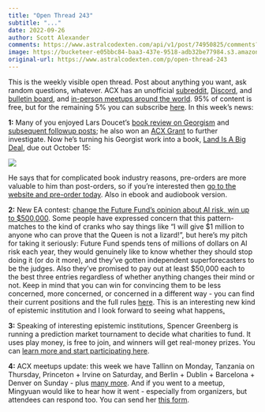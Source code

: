 ```yaml
---
title: "Open Thread 243"
subtitle: "..."
date: 2022-09-26
author: Scott Alexander
comments: https://www.astralcodexten.com/api/v1/post/74950825/comments?&all_comments=true
image: https://bucketeer-e05bbc84-baa3-437e-9518-adb32be77984.s3.amazonaws.com/public/images/ee5e1f35-29fc-47a8-9a24-650e579a1dc5_1022x926.png
original-url: https://www.astralcodexten.com/p/open-thread-243
---
```

This is the weekly visible open thread. Post about anything you want, ask random questions, whatever. ACX has an unofficial [subreddit](https://www.reddit.com/r/slatestarcodex/), [Discord](https://discord.gg/RTKtdut), and [bulletin board](https://www.datasecretslox.com/index.php), and [in-person meetups around the world](https://www.lesswrong.com/community?filters%5B0%5D=SSC). 95% of content is free, but for the remaining 5% you can subscribe [here](https://astralcodexten.substack.com/subscribe?). In this week’s news:

**1:** Many of you enjoyed Lars Doucet’s [book review on Georgism](https://astralcodexten.substack.com/p/your-book-review-progress-and-poverty) and [subsequent ](https://astralcodexten.substack.com/p/does-georgism-work-is-land-really)[followup ](https://astralcodexten.substack.com/p/does-georgism-work-part-2-can-landlords)[posts](https://astralcodexten.substack.com/p/does-georgism-work-part-3-can-unimproved?utm_source=url); he also won an [ACX Grant](https://astralcodexten.substack.com/p/acx-grants-results) to further investigate. Now he’s turning his Georgist work into a book, [Land Is A Big Deal](https://landisabigdeal.com/), due out October 15:

[![](https://substackcdn.com/image/fetch/w_1456,c_limit,f_auto,q_auto:good,fl_progressive:steep/https%3A%2F%2Fbucketeer-e05bbc84-baa3-437e-9518-adb32be77984.s3.amazonaws.com%2Fpublic%2Fimages%2F8cb7c426-0d17-40e0-a2a1-23da035870d5_823x879.png)](https://landisabigdeal.com/)

He says that for complicated book industry reasons, pre-orders are more valuable to him than post-orders, so if you’re interested then [go to the website and pre-order today](https://landisabigdeal.com/). Also in ebook and audiobook version.

**2:** New EA contest: [change the Future Fund’s opinion about AI risk, win up to $500,000](https://forum.effectivealtruism.org/posts/W7C5hwq7sjdpTdrQF/announcing-the-future-fund-s-ai-worldview-prize). Some people have expressed concern that this pattern-matches to the kind of cranks who say things like “I will give $1 million to anyone who can prove that the Queen is not a lizard!”, but here’s my pitch for taking it seriously: Future Fund spends tens of millions of dollars on AI risk each year, they would genuinely like to know whether they should stop doing it (or do it more), and they’ve gotten independent superforecasters to be the judges. Also they’ve promised to pay out at least $50,000 each to the best three entries regardless of whether anything changes their mind or not. Keep in mind that you can win for convincing them to be less concerned, more concerned, or concerned in a different way - you can find their current positions and the full rules [here](https://forum.effectivealtruism.org/posts/W7C5hwq7sjdpTdrQF/announcing-the-future-fund-s-ai-worldview-prize). This is an interesting new kind of epistemic institution and I look forward to seeing what happens[.](https://mobile.twitter.com/HuelHater/status/1573720453025304578)

**3:** Speaking of interesting epistemic institutions, Spencer Greenberg is running a prediction market tournament to decide what charities to fund. It uses play money, is free to join, and winners will get real-money prizes. You can [learn more and start participating here](https://manifold.markets/group/clearer-thinking-regrants/about).

**4:** ACX meetups update: this week we have Tallinn on Monday, Tanzania on Thursday, Princeton + Irvine on Saturday, and Berlin + Dublin + Barcelona + Denver on Sunday - plus [many more](https://astralcodexten.substack.com/p/meetups-everywhere-2022-times-and). And if you went to a meetup, Mingyuan would like to hear how it went - especially from organizers, but attendees can respond too. You can send her [this form](https://docs.google.com/forms/d/e/1FAIpQLSe8Lpqt-In6aIAtSlA9pWEgRUlwW2CbLzYogJhJ3KC7mkycVg/viewform).
